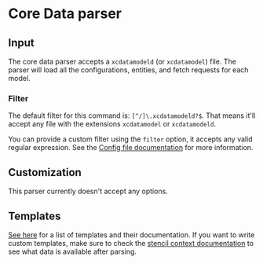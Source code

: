 # Core Data parser

## Input

The core data parser accepts a `xcdatamodeld` (or `xcdatamodel`) file. The parser will load all the configurations, entities, and fetch requests for each model.

### Filter

The default filter for this command is: `[^/]\.xcdatamodeld?$`. That means it'll accept any file with the extensions `xcdatamodel` or `xcdatamodeld`.

You can provide a custom filter using the `filter` option, it accepts any valid regular expression. See the [Config file documentation](../ConfigFile.md) for more information.

## Customization

This parser currently doesn't accept any options.

## Templates

[See here](../templates/coredata) for a list of templates and their documentation. If you want to write custom templates, make sure to check the [stencil context documentation](../SwiftGenKit%20Contexts/CoreData.md) to see what data is available after parsing.
